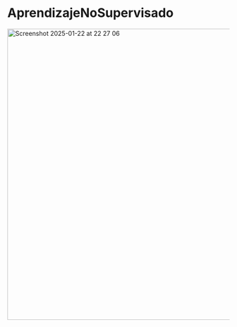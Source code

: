 # AprendizajeNoSupervisado
<img width="661" alt="Screenshot 2025-01-22 at 22 27 06" src="https://github.com/user-attachments/assets/b8edc139-2a69-424d-8f6b-27bb5dadb6d1" />
